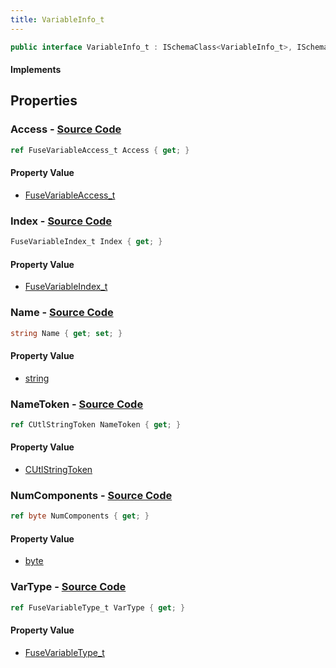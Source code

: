 ```yaml
---
title: VariableInfo_t
---
```


```csharp
public interface VariableInfo_t : ISchemaClass<VariableInfo_t>, ISchemaField, ISchemaClass, INativeHandle
```

#### Implements

## Properties

### **Access** - [Source Code](https://github.com/swiftly-solution/swiftlys2/blob/main/managed/src/SwiftlyS2.Generated/Schemas/Interfaces/VariableInfo_t.cs#L26)

```csharp
ref FuseVariableAccess_t Access { get; }
```

#### Property Value

- [FuseVariableAccess_t](/docs/api/shared/schemadefinitions/fusevariableaccess_t)

### **Index** - [Source Code](https://github.com/swiftly-solution/swiftlys2/blob/main/managed/src/SwiftlyS2.Generated/Schemas/Interfaces/VariableInfo_t.cs#L20)

```csharp
FuseVariableIndex_t Index { get; }
```

#### Property Value

- [FuseVariableIndex_t](/docs/api/shared/schemadefinitions/fusevariableindex_t)

### **Name** - [Source Code](https://github.com/swiftly-solution/swiftlys2/blob/main/managed/src/SwiftlyS2.Generated/Schemas/Interfaces/VariableInfo_t.cs#L16)

```csharp
string Name { get; set; }
```

#### Property Value

- [string](https://learn.microsoft.com/dotnet/api/system.string)

### **NameToken** - [Source Code](https://github.com/swiftly-solution/swiftlys2/blob/main/managed/src/SwiftlyS2.Generated/Schemas/Interfaces/VariableInfo_t.cs#L18)

```csharp
ref CUtlStringToken NameToken { get; }
```

#### Property Value

- [CUtlStringToken](/docs/api/shared/natives/cutlstringtoken)

### **NumComponents** - [Source Code](https://github.com/swiftly-solution/swiftlys2/blob/main/managed/src/SwiftlyS2.Generated/Schemas/Interfaces/VariableInfo_t.cs#L22)

```csharp
ref byte NumComponents { get; }
```

#### Property Value

- [byte](https://learn.microsoft.com/dotnet/api/system.byte)

### **VarType** - [Source Code](https://github.com/swiftly-solution/swiftlys2/blob/main/managed/src/SwiftlyS2.Generated/Schemas/Interfaces/VariableInfo_t.cs#L24)

```csharp
ref FuseVariableType_t VarType { get; }
```

#### Property Value

- [FuseVariableType_t](/docs/api/shared/schemadefinitions/fusevariabletype_t)

